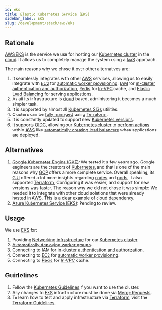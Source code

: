 ```yaml
---
id: eks
title: Elastic Kubernetes Service (EKS)
sidebar_label: EKS
slug: /development/stack/aws/eks
---
```


## Rationale

[AWS EKS][EKS] is the service we use
for hosting our [Kubernetes cluster][KUBERNETES]
in the
[cloud](https://en.wikipedia.org/wiki/Cloud_computing).
It allows us to completely manage the system
using a [IaaS](https://en.wikipedia.org/wiki/Infrastructure_as_a_service)
approach.

The main reasons why we chose it
over other alternatives are:

1. It seamlessly integrates with other [AWS][AWS] services,
    allowing us to easily
    integrate with
    [EC2](/development/stack/aws/ec2/) for
    [automatic worker provisioning](https://github.com/kubernetes/autoscaler/tree/master/cluster-autoscaler),
    [IAM](/development/stack/aws/iam/) for
    [in-cluster authentication and authorization](https://gitlab.com/fluidattacks/product/-/blob/086a0ace31819d4db76113a20f029c991d8375ce/makes/applications/makes/k8s/src/terraform/variables.tf#L55),
    [Redis](https://aws.amazon.com/redis/) for
    [In-VPC](/development/stack/aws/vpc/) cache,
    and [Elastic Load Balancing](https://aws.amazon.com/elasticloadbalancing/)
    for serving applications.
1. As all its infrastructure is
    [cloud](https://en.wikipedia.org/wiki/Cloud_computing) based,
    administering it becomes a much simpler task.
1. It is supported by almost all
    [Kubernetes SIGs](https://github.com/kubernetes-sigs)
    utilities.
1. Clusters can be
    [fully managed](https://gitlab.com/fluidattacks/product/-/blob/ba230133febd3325d0f5c995f638a176b89d32a2/makes/applications/makes/k8s/src/terraform/cluster.tf)
    using [Terraform][TERRAFORM].
1. It is constantly updated to support new
    [Kubernetes versions](https://docs.aws.amazon.com/eks/latest/userguide/kubernetes-versions.html).
1. It supports [OIDC](https://docs.aws.amazon.com/eks/latest/userguide/authenticate-oidc-identity-provider.html),
    allowing our [Kubernetes cluster][KUBERNETES]
    to [perform actions](https://gitlab.com/fluidattacks/product/-/blob/086a0ace31819d4db76113a20f029c991d8375ce/makes/applications/makes/k8s/src/terraform/autoscaler.tf#L52)
    within [AWS][AWS] like
    [automatically creating load balancers](https://github.com/kubernetes-sigs/aws-load-balancer-controller)
    when applications are deployed.

## Alternatives

1. [Google Kubernetes Engine (GKE)](https://cloud.google.com/kubernetes-engine):
    We tested it a few years ago.
    Google engineers are the creators of [Kubernetes][KUBERNETES],
    and that is one of the main reasons why [GCP](https://cloud.google.com/gcp/)
    offers a more complete service.
    Overall speaking,
    its [GUI](https://en.wikipedia.org/wiki/Graphical_user_interface)
    offered a lot more insights regarding
    [nodes](https://kubernetes.io/docs/concepts/architecture/nodes/) and
    [pods](https://kubernetes.io/docs/concepts/workloads/pods/),
    It also supported [Terraform][TERRAFORM],
    Configuring it was easier,
    and support for new versions was faster.
    The reason why we did not chose it was simple:
    We needed it to integrate with other cloud solutions
    that were already hosted in [AWS][AWS].
    This is a clear example of cloud dependency.
1. [Azure Kubernetes Service (EKS)](https://azure.microsoft.com/en-us/overview/kubernetes-on-azure/):
    Pending to review.

## Usage

We use [EKS][EKS] for:

1. Providing [Networking infrastructure](https://gitlab.com/fluidattacks/product/-/blob/086a0ace31819d4db76113a20f029c991d8375ce/makes/applications/makes/k8s/src/terraform/network.tf)
    for our [Kubernetes cluster][KUBERNETES].
1. [Automatically deploying worker groups](https://gitlab.com/fluidattacks/product/-/blob/086a0ace31819d4db76113a20f029c991d8375ce/makes/applications/makes/k8s/src/terraform/cluster.tf#L29).
1. Connecting to [IAM](/development/stack/aws/iam/) for
    [in-cluster authentication and authorization](https://gitlab.com/fluidattacks/product/-/blob/086a0ace31819d4db76113a20f029c991d8375ce/makes/applications/makes/k8s/src/terraform/variables.tf#L55).
1. Connecting to [EC2](/development/stack/aws/ec2/) for
    [automatic worker provisioning](https://github.com/kubernetes/autoscaler/tree/master/cluster-autoscaler).
1. Connecting to [Redis](https://aws.amazon.com/redis/) for
    [In-VPC](/development/stack/aws/vpc/) cache.

## Guidelines

1. Follow the [Kubernetes Guidelines](/development/stack/kubernetes/#guidelines)
    if you want to use the cluster.
1. Any changes to
    [EKS][EKS]
    infrastructure must be done via
    [Merge Requests](https://docs.gitlab.com/ee/user/project/merge_requests/).
1. To learn how to test and apply infrastructure via [Terraform][TERRAFORM],
    visit the
    [Terraform Guidelines](/development/stack/terraform#guidelines).

[AWS]: https://aws.amazon.com/
[EKS]: https://aws.amazon.com/eks/
[KUBERNETES]: /development/stack/kubernetes/
[TERRAFORM]: /development/stack/terraform/
